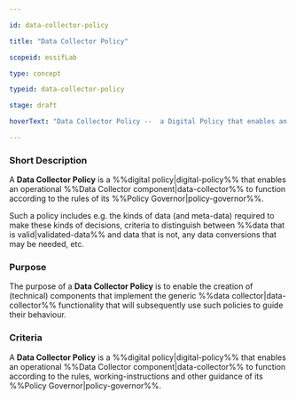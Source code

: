 ```yaml
---

id: data-collector-policy

title: "Data Collector Policy"

scopeid: essifLab

type: concept

typeid: data-collector-policy

stage: draft

hoverText: "Data Collector Policy --  a Digital Policy that enables an operational Data Collector component to function according to the rules of its Policy Governor."

---
```




### Short Description

A **Data Collector Policy** is a %%digital policy|digital-policy%% that enables an operational %%Data Collector component|data-collector%% to function according to the rules of its %%Policy Governor|policy-governor%%.



Such a policy includes e.g. the kinds of data (and meta-data) required to make these kinds of decisions, criteria to distinguish between %%data that is valid|validated-data%% and data that is not, any data conversions that may be needed, etc.



### Purpose

The purpose of a **Data Collector Policy** is to enable the creation of (technical) components that implement the generic %%data collector|data-collector%% functionality that will subsequently use such policies to guide their behaviour.



### Criteria

A **Data Collector Policy** is a %%digital policy|digital-policy%% that enables an operational %%Data Collector component|data-collector%% to function according to the rules, working-instructions and other guidance of its %%Policy Governor|policy-governor%%.
